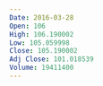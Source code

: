 ```yaml
---
Date: 2016-03-28
Open: 106
High: 106.190002
Low: 105.059998
Close: 105.190002
Adj Close: 101.018539
Volume: 19411400
---
```

